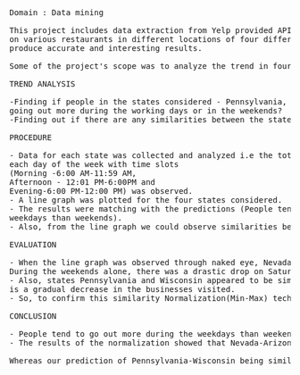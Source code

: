 <pre> 

Domain : Data mining 

This project includes data extraction from Yelp provided API which contains details and reviews 
on various restaurants in different locations of four different country. We analyzed the data to 
produce accurate and interesting results. 

Some of the project's scope was to analyze the trend in four different states in the United States.

TREND ANALYSIS

-Finding if people in the states considered - Pennsylvania, Nevada, Arizona and Wisconsin are 
going out more during the working days or in the weekends? 
-Finding out if there are any similarities between the states considered? 

PROCEDURE

- Data for each state was collected and analyzed i.e the total number of businesses visited in 
each day of the week with time slots 
(Morning -6:00 AM-11:59 AM,
Afternoon - 12:01 PM-6:00PM and 
Evening-6:00 PM-12:00 PM) was observed. 
- A line graph was plotted for the four states considered.
- The results were matching with the predictions (People tend to go out more during the 
weekdays than weekends). 
- Also, from the line graph we could observe similarities between states.

EVALUATION

- When the line graph was observed through naked eye, Nevada and Arizona seemed similar i.e 
During the weekends alone, there was a drastic drop on Saturday and sudden increase on Sunday.
- Also, states Pennsylvania and Wisconsin appeared to be similar i.e. During the weekends there
is a gradual decrease in the businesses visited. 
- So, to confirm this similarity Normalization(Min-Max) technique was used.

CONCLUSION

- People tend to go out more during the weekdays than weekends. 
- The results of the normalization showed that Nevada-Arizona were similar. 

Whereas our prediction of Pennsylvania-Wisconsin being similar did not match.

<pre>
